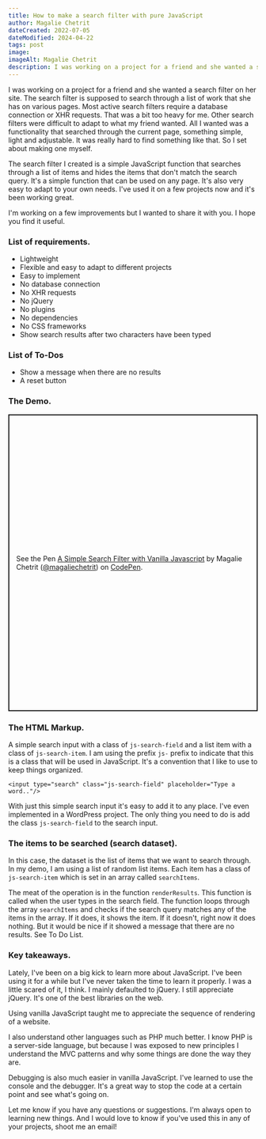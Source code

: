 ```yaml
---
title: How to make a search filter with pure JavaScript
author: Magalie Chetrit
dateCreated: 2022-07-05
dateModified: 2024-04-22
tags: post
image:
imageAlt: Magalie Chetrit
description: I was working on a project for a friend and she wanted a search filter on her site. Most active search filters require a database connection or XHR requests. That was a bit too heavy for me. All I wanted was a functionality that searched through the current page, something light and simple. I couldn't really find anything so I set about making one myself
---
```

 I was working on a project for a friend and she wanted a search filter on her site. The search filter is supposed to search through a list of work that she has on various pages.
 Most active search filters require a database connection or XHR requests. That was a bit too heavy for me. Other search filters were difficult to adapt to what my friend wanted.
 All I wanted was a functionality that searched through the current page, something simple, light and adjustable. It was really hard to find something like that. So I set about making one myself.

The search filter I created is a simple JavaScript function that searches through a list of items and hides the items that don't match the search query. It's a simple function that can be used on any page. It's also very easy to adapt to your own needs. I've used it on a few projects now and it's been working great.

I'm working on a few improvements but I wanted to share it with you. I hope you find it useful.
### List of requirements.
- Lightweight
- Flexible and easy to adapt to different projects
- Easy to implement
- No database connection
- No XHR requests
- No jQuery
- No plugins
- No dependencies
- No CSS frameworks
- Show search results after two characters have been typed

### List of To-Dos
- Show a message when there are no results
- A reset button


### The Demo.
<p class="codepen" data-height="600" data-theme-id="dark" data-default-tab="result" data-slug-hash="MWxWXyE" data-user="magaliechetrit" style="height: 600px; box-sizing: border-box; display: flex; align-items: center; justify-content: center; border: 2px solid; margin: 1em 0; padding: 1em;">
  <span>See the Pen <a href="https://codepen.io/magaliechetrit/pen/MWxWXyE">
  A Simple Search Filter with Vanilla Javascript</a> by Magalie Chetrit (<a href="https://codepen.io/magaliechetrit">@magaliechetrit</a>)
  on <a href="https://codepen.io">CodePen</a>.</span>
</p>
<script async src="https://cpwebassets.codepen.io/assets/embed/ei.js"></script>

### The HTML Markup.
A simple search input with a class of `js-search-field` and a list item with a class of `js-search-item`. I am using the prefix `js-` prefix to indicate that this is a class that will be used in JavaScript. It's a convention that I like to use to keep things organized.

```<input type="search" class="js-search-field" placeholder="Type a word.."/>```

With just this simple search input it's easy to add it to any place. I've even implemented in a WordPress project. The only thing you need to do is add the class `js-search-field` to the search input.

### The items to be searched (search dataset).
In this case, the dataset is the list of items that we want to search through. In my demo, I am using a list of random list items. Each item has a class of `js-search-item` which is set in an array called `searchItems`.

The meat of the operation is in the function `renderResults`. This function is called when the user types in the search field. The function loops through the array `searchItems` and checks if the search query matches any of the items in the array. If it does, it shows the item. If it doesn't, right now it does nothing. But it would be nice if it showed a message that there are no results. See To Do List.

### Key takeaways.
Lately, I've been on a big kick to learn more about JavaScript. I've been using it for a while but I've never taken the time to learn it properly. I was a little scared of it, I think. I mainly defaulted to jQuery. I still appreciate jQuery. It's one of the best libraries on the web.

Using vanilla JavaScript taught me to appreciate the sequence of rendering of a website.

I also understand other languages such as PHP much better. I know PHP is a server-side language, but because I was exposed to new principles I understand the MVC patterns and why some things are done the way they are.

Debugging is also much easier in vanilla JavaScript. I've learned to use the console and the debugger. It's a great way to stop the code at a certain point and see what's going on.

Let me know if you have any questions or suggestions. I'm always open to learning new things. And I would love to know if you've used this in any of your projects, shoot me an email!